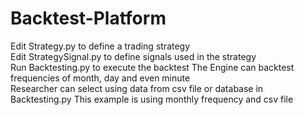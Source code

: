 # Backtest-Platform
Edit Strategy.py to define a trading strategy  
Edit StrategySignal.py to define signals used in the strategy  
Run Backtesting.py to execute the backtest
The Engine can backtest frequencies of month, day and even minute  
Researcher can select using data from csv file or database in Backtesting.py
This example is using monthly frequency and csv file
